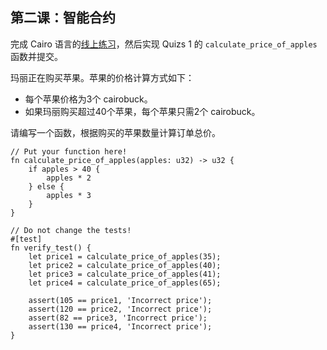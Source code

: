 ## 第二课：智能合约

完成 Cairo 语言的[线上练习](https://starklings.app/)，然后实现 Quizs 1 的 `calculate_price_of_apples` 函数并提交。

玛丽正在购买苹果。苹果的价格计算方式如下：
- 每个苹果价格为3个 cairobuck。
- 如果玛丽购买超过40个苹果，每个苹果只需2个 cairobuck。

请编写一个函数，根据购买的苹果数量计算订单总价。

```Cairo
// Put your function here!
fn calculate_price_of_apples(apples: u32) -> u32 {
    if apples > 40 {
        apples * 2
    } else {
        apples * 3
    }
}

// Do not change the tests!
#[test]
fn verify_test() {
	let price1 = calculate_price_of_apples(35);
	let price2 = calculate_price_of_apples(40);
	let price3 = calculate_price_of_apples(41);
	let price4 = calculate_price_of_apples(65);

	assert(105 == price1, 'Incorrect price');
	assert(120 == price2, 'Incorrect price');
	assert(82 == price3, 'Incorrect price');
	assert(130 == price4, 'Incorrect price');
}
```
